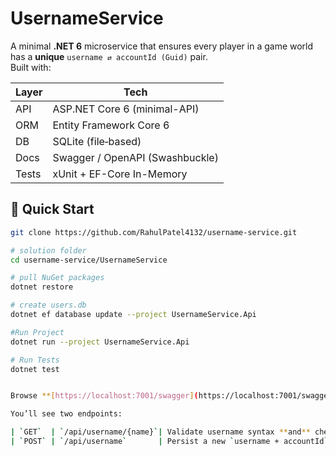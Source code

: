 # UsernameService

A minimal **.NET 6** microservice that ensures every player in a game world has a **unique** `username ⇄ accountId (Guid)` pair.  
Built with:

| Layer | Tech |
|-------|------|
| API   | ASP.NET Core 6 (minimal-API) |
| ORM   | Entity Framework Core 6 |
| DB    | SQLite (file‐based) |
| Docs  | Swagger / OpenAPI (Swashbuckle) |
| Tests | xUnit + EF-Core In-Memory |     


## 🚀 Quick Start

```bash
git clone https://github.com/RahulPatel4132/username-service.git

# solution folder
cd username-service/UsernameService     

# pull NuGet packages
dotnet restore                               

# create users.db
dotnet ef database update --project UsernameService.Api  

#Run Project
dotnet run --project UsernameService.Api

# Run Tests
dotnet test


Browse **[https://localhost:7001/swagger](https://localhost:7001/swagger)** (or the HTTP port displayed in the console).  

You’ll see two endpoints:

| `GET`  | `/api/username/{name}`| Validate username syntax **and** check whether the name is already taken.   |
| `POST` | `/api/username`       | Persist a new `username + accountId`, replacing any prior username for that account. |

